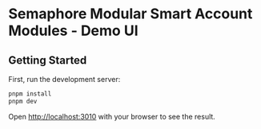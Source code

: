 # Semaphore Modular Smart Account Modules - Demo UI

## Getting Started

First, run the development server:

```bash
pnpm install
pnpm dev
```

Open [http://localhost:3010](http://localhost:3010) with your browser to see the result.
